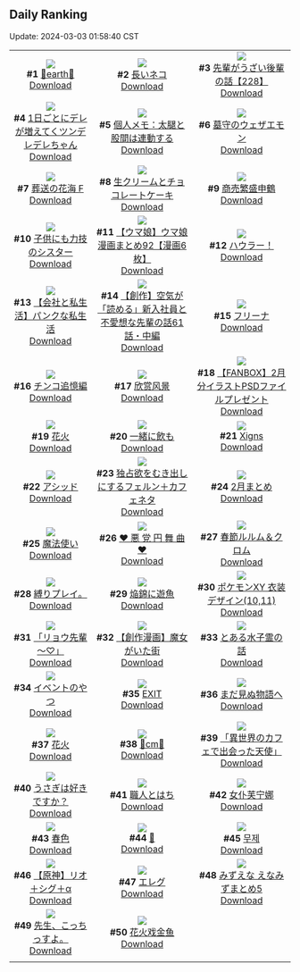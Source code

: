 ## Daily Ranking
Update: 2024-03-03 01:58:40 CST

|      |      |      |
| :----: | :----: | :----: |
| ![](https://i.pixiv.re/c/240x480/img-master/img/2024/02/29/00/00/23/116478177_p0_master1200.jpg)<br>**#1** [💐earth💐](https://www.pixiv.net/artworks/116478177)<br>[Download](https://i.pixiv.re/img-original/img/2024/02/29/00/00/23/116478177_p0.png) | ![](https://i.pixiv.re/c/240x480/img-master/img/2024/02/29/20/48/03/116499858_p0_master1200.jpg)<br>**#2** [長いネコ](https://www.pixiv.net/artworks/116499858)<br>[Download](https://i.pixiv.re/img-original/img/2024/02/29/20/48/03/116499858_p0.png) | ![](https://i.pixiv.re/c/240x480/img-master/img/2024/03/01/19/00/13/116525886_p0_master1200.jpg)<br>**#3** [先輩がうざい後輩の話【228】](https://www.pixiv.net/artworks/116525886)<br>[Download](https://i.pixiv.re/img-original/img/2024/03/01/19/00/13/116525886_p0.png) |
| ![](https://i.pixiv.re/c/240x480/img-master/img/2024/03/01/00/01/28/116507323_p0_master1200.jpg)<br>**#4** [1日ごとにデレが増えてくツンデレデレちゃん](https://www.pixiv.net/artworks/116507323)<br>[Download](https://i.pixiv.re/img-original/img/2024/03/01/00/01/28/116507323_p0.png) | ![](https://i.pixiv.re/c/240x480/img-master/img/2024/02/29/06/00/09/116484329_p0_master1200.jpg)<br>**#5** [個人メモ：太腿と股間は連動する](https://www.pixiv.net/artworks/116484329)<br>[Download](https://i.pixiv.re/img-original/img/2024/02/29/06/00/09/116484329_p0.jpg) | ![](https://i.pixiv.re/c/240x480/img-master/img/2024/02/29/00/06/08/116478617_p0_master1200.jpg)<br>**#6** [墓守のウェザエモン](https://www.pixiv.net/artworks/116478617)<br>[Download](https://i.pixiv.re/img-original/img/2024/02/29/00/06/08/116478617_p0.jpg) |
| ![](https://i.pixiv.re/c/240x480/img-master/img/2024/02/29/01/46/35/116481271_master1200.jpg)<br>**#7** [葬送の花海 F](https://www.pixiv.net/artworks/116481271)<br>[Download](https://www.pixiv.net/artworks/116481271) | ![](https://i.pixiv.re/c/240x480/img-master/img/2024/02/29/20/30/00/116499319_p0_master1200.jpg)<br>**#8** [生クリームとチョコレートケーキ](https://www.pixiv.net/artworks/116499319)<br>[Download](https://i.pixiv.re/img-original/img/2024/02/29/20/30/00/116499319_p0.png) | ![](https://i.pixiv.re/c/240x480/img-master/img/2024/02/29/20/49/44/116499909_p0_master1200.jpg)<br>**#9** [商売繁盛申鶴](https://www.pixiv.net/artworks/116499909)<br>[Download](https://i.pixiv.re/img-original/img/2024/02/29/20/49/44/116499909_p0.jpg) |
| ![](https://i.pixiv.re/c/240x480/img-master/img/2024/02/29/19/03/43/116496963_p0_master1200.jpg)<br>**#10** [子供にも力技のシスター](https://www.pixiv.net/artworks/116496963)<br>[Download](https://i.pixiv.re/img-original/img/2024/02/29/19/03/43/116496963_p0.jpg) | ![](https://i.pixiv.re/c/240x480/img-master/img/2024/02/29/00/01/30/116478365_p0_master1200.jpg)<br>**#11** [【ウマ娘】ウマ娘漫画まとめ92【漫画6枚】](https://www.pixiv.net/artworks/116478365)<br>[Download](https://i.pixiv.re/img-original/img/2024/02/29/00/01/30/116478365_p0.jpg) | ![](https://i.pixiv.re/c/240x480/img-master/img/2024/02/29/19/24/33/116497472_p0_master1200.jpg)<br>**#12** [ハウラー！](https://www.pixiv.net/artworks/116497472)<br>[Download](https://i.pixiv.re/img-original/img/2024/02/29/19/24/33/116497472_p0.jpg) |
| ![](https://i.pixiv.re/c/240x480/img-master/img/2024/03/01/12/00/12/116518161_p0_master1200.jpg)<br>**#13** [【会社と私生活】パンクな私生活](https://www.pixiv.net/artworks/116518161)<br>[Download](https://i.pixiv.re/img-original/img/2024/03/01/12/00/12/116518161_p0.jpg) | ![](https://i.pixiv.re/c/240x480/img-master/img/2024/03/01/18/00/37/116524370_p0_master1200.jpg)<br>**#14** [【創作】空気が「読める」新入社員と不愛想な先輩の話61話・中編](https://www.pixiv.net/artworks/116524370)<br>[Download](https://i.pixiv.re/img-original/img/2024/03/01/18/00/37/116524370_p0.jpg) | ![](https://i.pixiv.re/c/240x480/img-master/img/2024/02/29/19/37/36/116497815_p0_master1200.jpg)<br>**#15** [フリーナ](https://www.pixiv.net/artworks/116497815)<br>[Download](https://i.pixiv.re/img-original/img/2024/02/29/19/37/36/116497815_p0.jpg) |
| ![](https://i.pixiv.re/c/240x480/img-master/img/2024/03/01/21/47/13/116530983_p0_master1200.jpg)<br>**#16** [チンコ追憶編](https://www.pixiv.net/artworks/116530983)<br>[Download](https://i.pixiv.re/img-original/img/2024/03/01/21/47/13/116530983_p0.jpg) | ![](https://i.pixiv.re/c/240x480/img-master/img/2024/02/29/14/02/40/116490862_p0_master1200.jpg)<br>**#17** [欣赏风景](https://www.pixiv.net/artworks/116490862)<br>[Download](https://i.pixiv.re/img-original/img/2024/02/29/14/02/40/116490862_p0.jpg) | ![](https://i.pixiv.re/c/240x480/img-master/img/2024/02/29/20/26/19/116499221_p0_master1200.jpg)<br>**#18** [【FANBOX】2月分イラストPSDファイルプレゼント](https://www.pixiv.net/artworks/116499221)<br>[Download](https://i.pixiv.re/img-original/img/2024/02/29/20/26/19/116499221_p0.jpg) |
| ![](https://i.pixiv.re/c/240x480/img-master/img/2024/03/01/00/00/22/116507091_p0_master1200.jpg)<br>**#19** [花火](https://www.pixiv.net/artworks/116507091)<br>[Download](https://i.pixiv.re/img-original/img/2024/03/01/00/00/22/116507091_p0.jpg) | ![](https://i.pixiv.re/c/240x480/img-master/img/2024/02/29/00/00/27/116478196_p0_master1200.jpg)<br>**#20** [一緒に飲も](https://www.pixiv.net/artworks/116478196)<br>[Download](https://i.pixiv.re/img-original/img/2024/02/29/00/00/27/116478196_p0.png) | ![](https://i.pixiv.re/c/240x480/img-master/img/2024/03/01/02/40/11/116511344_p0_master1200.jpg)<br>**#21** [Xigns](https://www.pixiv.net/artworks/116511344)<br>[Download](https://i.pixiv.re/img-original/img/2024/03/01/02/40/11/116511344_p0.jpg) |
| ![](https://i.pixiv.re/c/240x480/img-master/img/2024/03/01/02/48/44/116511465_p0_master1200.jpg)<br>**#22** [アシッド](https://www.pixiv.net/artworks/116511465)<br>[Download](https://i.pixiv.re/img-original/img/2024/03/01/02/48/44/116511465_p0.jpg) | ![](https://i.pixiv.re/c/240x480/img-master/img/2024/02/29/22/11/20/116502899_p0_master1200.jpg)<br>**#23** [独占欲をむき出しにするフェルン＋カフェネタ](https://www.pixiv.net/artworks/116502899)<br>[Download](https://i.pixiv.re/img-original/img/2024/02/29/22/11/20/116502899_p0.jpg) | ![](https://i.pixiv.re/c/240x480/img-master/img/2024/02/29/20/03/35/116498601_p0_master1200.jpg)<br>**#24** [2月まとめ](https://www.pixiv.net/artworks/116498601)<br>[Download](https://i.pixiv.re/img-original/img/2024/02/29/20/03/35/116498601_p0.png) |
| ![](https://i.pixiv.re/c/240x480/img-master/img/2024/02/29/08/21/19/116485936_p0_master1200.jpg)<br>**#25** [魔法使い](https://www.pixiv.net/artworks/116485936)<br>[Download](https://i.pixiv.re/img-original/img/2024/02/29/08/21/19/116485936_p0.jpg) | ![](https://i.pixiv.re/c/240x480/img-master/img/2024/02/29/12/01/46/116488974_p0_master1200.jpg)<br>**#26** [♥ 悪 党 円 舞 曲 ♥](https://www.pixiv.net/artworks/116488974)<br>[Download](https://i.pixiv.re/img-original/img/2024/02/29/12/01/46/116488974_p0.png) | ![](https://i.pixiv.re/c/240x480/img-master/img/2024/02/29/23/05/51/116504907_p0_master1200.jpg)<br>**#27** [春節ルルム＆クロム](https://www.pixiv.net/artworks/116504907)<br>[Download](https://i.pixiv.re/img-original/img/2024/02/29/23/05/51/116504907_p0.jpg) |
| ![](https://i.pixiv.re/c/240x480/img-master/img/2024/02/29/20/14/13/116498884_p0_master1200.jpg)<br>**#28** [縛りプレイ。](https://www.pixiv.net/artworks/116498884)<br>[Download](https://i.pixiv.re/img-original/img/2024/02/29/20/14/13/116498884_p0.jpg) | ![](https://i.pixiv.re/c/240x480/img-master/img/2024/03/01/19/12/57/116526272_p0_master1200.jpg)<br>**#29** [焔錦に遊魚](https://www.pixiv.net/artworks/116526272)<br>[Download](https://i.pixiv.re/img-original/img/2024/03/01/19/12/57/116526272_p0.png) | ![](https://i.pixiv.re/c/240x480/img-master/img/2024/02/29/01/38/18/116481133_p0_master1200.jpg)<br>**#30** [ポケモンXY 衣装デザイン(10,11)](https://www.pixiv.net/artworks/116481133)<br>[Download](https://i.pixiv.re/img-original/img/2024/02/29/01/38/18/116481133_p0.jpg) |
| ![](https://i.pixiv.re/c/240x480/img-master/img/2024/02/29/00/53/13/116480070_p0_master1200.jpg)<br>**#31** [「リョウ先輩～♡」](https://www.pixiv.net/artworks/116480070)<br>[Download](https://i.pixiv.re/img-original/img/2024/02/29/00/53/13/116480070_p0.png) | ![](https://i.pixiv.re/c/240x480/img-master/img/2024/03/01/17/14/56/116523315_p0_master1200.jpg)<br>**#32** [【創作漫画】魔女がいた街](https://www.pixiv.net/artworks/116523315)<br>[Download](https://i.pixiv.re/img-original/img/2024/03/01/17/14/56/116523315_p0.jpg) | ![](https://i.pixiv.re/c/240x480/img-master/img/2024/03/01/11/28/43/116517638_p0_master1200.jpg)<br>**#33** [とある水子霊の話](https://www.pixiv.net/artworks/116517638)<br>[Download](https://i.pixiv.re/img-original/img/2024/03/01/11/28/43/116517638_p0.png) |
| ![](https://i.pixiv.re/c/240x480/img-master/img/2024/02/29/00/00/18/116478168_p0_master1200.jpg)<br>**#34** [イベントのやつ](https://www.pixiv.net/artworks/116478168)<br>[Download](https://i.pixiv.re/img-original/img/2024/02/29/00/00/18/116478168_p0.jpg) | ![](https://i.pixiv.re/c/240x480/img-master/img/2024/03/01/12/35/51/116518816_p0_master1200.jpg)<br>**#35** [EXIT](https://www.pixiv.net/artworks/116518816)<br>[Download](https://i.pixiv.re/img-original/img/2024/03/01/12/35/51/116518816_p0.jpg) | ![](https://i.pixiv.re/c/240x480/img-master/img/2024/02/29/17/00/14/116493903_p0_master1200.jpg)<br>**#36** [まだ見ぬ物語へ](https://www.pixiv.net/artworks/116493903)<br>[Download](https://i.pixiv.re/img-original/img/2024/02/29/17/00/14/116493903_p0.jpg) |
| ![](https://i.pixiv.re/c/240x480/img-master/img/2024/02/29/20/10/30/116498781_p0_master1200.jpg)<br>**#37** [花火](https://www.pixiv.net/artworks/116498781)<br>[Download](https://i.pixiv.re/img-original/img/2024/02/29/20/10/30/116498781_p0.jpg) | ![](https://i.pixiv.re/c/240x480/img-master/img/2024/02/29/20/46/43/116499825_p0_master1200.jpg)<br>**#38** [💖cm💖](https://www.pixiv.net/artworks/116499825)<br>[Download](https://i.pixiv.re/img-original/img/2024/02/29/20/46/43/116499825_p0.png) | ![](https://i.pixiv.re/c/240x480/img-master/img/2024/02/29/02/38/11/116482164_p0_master1200.jpg)<br>**#39** [「異世界のカフェで出会った天使」](https://www.pixiv.net/artworks/116482164)<br>[Download](https://i.pixiv.re/img-original/img/2024/02/29/02/38/11/116482164_p0.png) |
| ![](https://i.pixiv.re/c/240x480/img-master/img/2024/02/29/05/09/21/116483795_p0_master1200.jpg)<br>**#40** [うさぎは好きですか？](https://www.pixiv.net/artworks/116483795)<br>[Download](https://i.pixiv.re/img-original/img/2024/02/29/05/09/21/116483795_p0.png) | ![](https://i.pixiv.re/c/240x480/img-master/img/2024/03/01/12/13/39/116518438_p0_master1200.jpg)<br>**#41** [職人とはち](https://www.pixiv.net/artworks/116518438)<br>[Download](https://i.pixiv.re/img-original/img/2024/03/01/12/13/39/116518438_p0.png) | ![](https://i.pixiv.re/c/240x480/img-master/img/2024/02/29/00/17/19/116479016_p0_master1200.jpg)<br>**#42** [女仆芙宁娜](https://www.pixiv.net/artworks/116479016)<br>[Download](https://i.pixiv.re/img-original/img/2024/02/29/00/17/19/116479016_p0.jpg) |
| ![](https://i.pixiv.re/c/240x480/img-master/img/2024/02/29/00/00/15/116478158_p0_master1200.jpg)<br>**#43** [春色](https://www.pixiv.net/artworks/116478158)<br>[Download](https://i.pixiv.re/img-original/img/2024/02/29/00/00/15/116478158_p0.png) | ![](https://i.pixiv.re/c/240x480/img-master/img/2024/02/29/00/00/27/116478198_p0_master1200.jpg)<br>**#44** [💛](https://www.pixiv.net/artworks/116478198)<br>[Download](https://i.pixiv.re/img-original/img/2024/02/29/00/00/27/116478198_p0.jpg) | ![](https://i.pixiv.re/c/240x480/img-master/img/2024/03/01/03/42/11/116512112_p0_master1200.jpg)<br>**#45** [무제](https://www.pixiv.net/artworks/116512112)<br>[Download](https://i.pixiv.re/img-original/img/2024/03/01/03/42/11/116512112_p0.png) |
| ![](https://i.pixiv.re/c/240x480/img-master/img/2024/02/29/05/26/54/116483990_p0_master1200.jpg)<br>**#46** [【原神】リオ＋シグ＋α](https://www.pixiv.net/artworks/116483990)<br>[Download](https://i.pixiv.re/img-original/img/2024/02/29/05/26/54/116483990_p0.jpg) | ![](https://i.pixiv.re/c/240x480/img-master/img/2024/02/29/11/45/03/116488642_p0_master1200.jpg)<br>**#47** [エレグ](https://www.pixiv.net/artworks/116488642)<br>[Download](https://i.pixiv.re/img-original/img/2024/02/29/11/45/03/116488642_p0.jpg) | ![](https://i.pixiv.re/c/240x480/img-master/img/2024/02/29/11/20/19/116488292_p0_master1200.jpg)<br>**#48** [みずえな えなみずまとめ5](https://www.pixiv.net/artworks/116488292)<br>[Download](https://i.pixiv.re/img-original/img/2024/02/29/11/20/19/116488292_p0.jpg) |
| ![](https://i.pixiv.re/c/240x480/img-master/img/2024/02/29/00/38/52/116479673_p0_master1200.jpg)<br>**#49** [先生、こっちっすよ。](https://www.pixiv.net/artworks/116479673)<br>[Download](https://i.pixiv.re/img-original/img/2024/02/29/00/38/52/116479673_p0.png) | ![](https://i.pixiv.re/c/240x480/img-master/img/2024/02/29/10/43/09/116487741_p0_master1200.jpg)<br>**#50** [花火戏金鱼](https://www.pixiv.net/artworks/116487741)<br>[Download](https://i.pixiv.re/img-original/img/2024/02/29/10/43/09/116487741_p0.png) |
|      |
